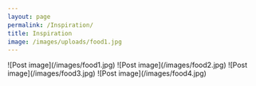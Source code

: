 ```yaml
---
layout: page
permalink: /Inspiration/
title: Inspiration
image: /images/uploads/food1.jpg
---
```

<div class="gallery-box">
<div class="gallery">
![Post image](/images/food1.jpg)
![Post image](/images/food2.jpg)
![Post image](/images/food3.jpg)
![Post image](/images/food4.jpg)
</div>
</div>
